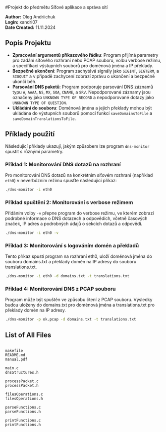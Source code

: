 #Projekt do předmětu Síťové aplikace a správa sítí

**Author:** Oleg Andriichuk  
**Login:** xandri07  
**Date Created:** 11.11.2024  

## Popis Projektu

- **Zpracování argumentů příkazového řádku**: Program přijímá parametry pro zadání síťového rozhraní nebo PCAP souboru, volbu verbose režimu, a specifikaci výstupních souborů pro doménová jména a IP překlady.
- **Bezpečné ukončení**: Program zachytává signály jako `SIGINT`, `SIGTERM`, a `SIGQUIT` a v případě zachycení zobrazí zprávu o ukončení a bezpečně ukončí běh.
- **Parsování DNS paketů**: Program podporuje parsování DNS záznamů typu `A`, `AAAA`, `NS`, `MX`, `SOA`, `CNAME`, a `SRV`. Nepodporované záznamy jsou označeny jako `UNKNOWN TYPE OF RECORD` a nepodporované dotazy jako `UNKNOWN TYPE OF QUESTION`.
- **Ukládání do souboru**: Doménová jména a jejich překlady mohou být ukládána do výstupních souborů pomocí funkcí `saveDomainsToFile` a `saveDomainTranslationsToFile`.


## Příklady použití

Následující příklady ukazují, jakým způsobem lze program `dns-monitor` spustit s různými parametry.

### Příklad 1: Monitorování DNS dotazů na rozhraní

Pro monitorování DNS dotazů na konkrétním síťovém rozhraní (například `eth0`) v neverbózním režimu spusťte následující příkaz:

```bash
./dns-monitor -i eth0
```

### Příklad spuštění 2: Monitorování s verbose režimem

Přidáním volby `-v` přepne program do verbose režimu, ve kterém zobrazí podrobné informace o DNS dotazech a odpovědích, včetně časových značek, IP adres a podrobných údajů o sekcích dotazů a odpovědí.

```bash
./dns-monitor -i eth0 -v
```
### Příklad 3: Monitorování s logováním domén a překladů
Tento příkaz spustí program na rozhraní eth0, uloží doménová jména do souboru domains.txt a překlady domén na IP adresy do souboru translations.txt.

```bash 
./dns-monitor -i eth0 -d domains.txt -t translations.txt
```

### Příklad 4:  Monitorování DNS z PCAP souboru
Program může být spuštěn ve způsobu čtení z PCAP souboru. Výsledky budou uloženy do domains.txt pro doménová jména a translations.txt pro překlady domén na IP adresy.

```bash 
./dns-monitor -p ok.pcap -d domains.txt -t translations.txt
```

## List of All Files

```

makefile
README.md
manual.pdf

main.c
dnsStructures.h

processPacket.c
processPacket.h

filesOperations.c
filesOperations.h

parseFunctions.c
parseFunctions.h

printFunctions.c
printFunctions.h
```

